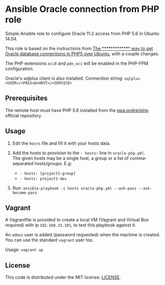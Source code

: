 # Ansible Oracle connection from PHP role

Simple Ansible role to configure Oracle 11.2 access from PHP 5.6 in Ubuntu 14.04.

This role is based on the instructions from [The ************* way to get Oracle database connections in PHP5 over Ubuntu](https://github.com/tassoevan/pdo-oci-extension), with a couple changes.

The PHP extensions ```oci8``` and ```pdo_oci``` will be enabled in the PHP-FPM configuration.

Oracle's sqlplus client is also installed. Connection string: ```sqlplus <USER>/<PASS>@<HOST>/<SERVICE>```

## Prerequisites

The remote host must have PHP 5.6 installed from the [ppa:ondrej/php](https://launchpad.net/~ondrej/+archive/ubuntu/php) official repository.

## Usage

1. Edit the ```hosts``` file and fill it with your hosts data.

2. Add the hosts to provision to the ```- hosts:``` line in ```oracle-php.yml```.  
   The given hosts may be a single host, a group or a list of comma-separated hosts/groups.
   E.g:
     - ```- hosts: [project1-group]```
     - ```- hosts: project1-dev```

3. Run: ```ansible-playbook -i hosts oracle-php.yml --ask-pass --ask-become-pass```

## Vagrant

A Vagrantfile is provided to create a local VM (Vagrant and Virtual Box required) with ip ```192.168.33.101```, to test this playbook against it.

An ```admin``` user is added (password requested) when the machine is created. You can use the standard ```vagrant``` user too.

Usage: ```vagrant up```

## License

This code is distributed under the MIT license: [LICENSE](LICENSE).
